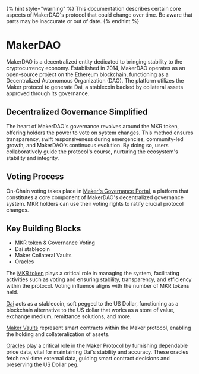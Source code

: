 {% hint style="warning" %} This documentation describes certain core aspects of MakerDAO's protocol that could change over time. Be aware that parts may be inaccurate or out of date. {% endhint %}

# MakerDAO

MakerDAO is a decentralized entity dedicated to bringing stability to the cryptocurrency economy. Established in 2014, MakerDAO operates as an open-source project on the Ethereum blockchain, functioning as a Decentralized Autonomous Organization (DAO). The platform utilizes the Maker protocol to generate Dai, a stablecoin backed by collateral assets approved through its governance.

## Decentralized Governance Simplified

The heart of MakerDAO's governance revolves around the MKR token, offering holders the power to vote on system changes. This method ensures transparency, swift responsiveness during emergencies, community-led growth, and MakerDAO's continuous evolution. By doing so, users collaboratively guide the protocol's course, nurturing the ecosystem's stability and integrity.

## Voting Process

On-Chain voting takes place in [Maker's Governance Portal](https://vote.makerdao.com/), a platform that constitutes a core component of MakerDAO's decentralized governance system. MKR holders can use their voting rights to ratify crucial protocol changes.

## Key Building Blocks

- MKR token & Governance Voting
- Dai stablecoin
- Maker Collateral Vaults
- Oracles

The [MKR token](https://github.com/makerdao/intro-docs/overview/mkr.md) plays a critical role in managing the system, facilitating activities such as voting and ensuring stability, transparency, and efficiency within the protocol. Voting influence aligns with the number of MKR tokens held.

[Dai](https://github.com/makerdao/intro-docs/overview/dai.md) acts as a stablecoin, soft pegged to the US Dollar, functioning as a blockchain alternative to the US dollar that works as a store of value, exchange medium, remittance solutions, and more.

[Maker Vaults](https://github.com/makerdao/intro-docs/overview/vaults.md) represent smart contracts within the Maker protocol, enabling the holding and collateralization of assets. 

[Oracles](https://docs.makerdao.com/smart-contract-modules/oracle-module) play a critical role in the Maker Protocol by furnishing dependable price data, vital for maintaining Dai's stability and accuracy. These oracles fetch real-time external data, guiding smart contract decisions and preserving the US Dollar peg.
